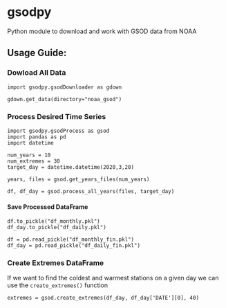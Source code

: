 # gsodpy
Python module to download and work with GSOD data from NOAA

## Usage Guide: 

### Dowload All Data


```{Python}
import gsodpy.gsodDownloader as gdown

gdown.get_data(directory="noaa_gsod")
```

### Process Desired Time Series

```{Python}
import gsodpy.gsodProcess as gsod 
import pandas as pd
import datetime

num_years = 10
num_extremes = 30
target_day = datetime.datetime(2020,3,20)

years, files = gsod.get_years_files(num_years)

df, df_day = gsod.process_all_years(files, target_day)
```

#### Save Processed DataFrame

```{Python}
df.to_pickle("df_monthly.pkl")
df_day.to_pickle("df_daily.pkl")

df = pd.read_pickle("df_monthly_fin.pkl")
df_day = pd.read_pickle("df_daily_fin.pkl")
```

### Create Extremes DataFrame

If we want to find the coldest and warmest stations on a given day we can use the ```create_extremes()``` function 

```{Python}
extremes = gsod.create_extremes(df_day, df_day['DATE'][0], 40)
```